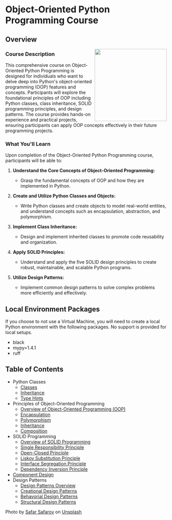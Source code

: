 # Object-Oriented Python Programming Course

## Overview

<img src="https://imagedelivery.net/VKawrzTPdVOU6XYN26Rvmg/be8cb6e9-ccc2-4c2b-7fb7-5ec251ce9900/public" align="right" width="225" />

### Course Description

This comprehensive course on Object-Oriented Python Programming is designed for individuals who want to delve deep into Python's object-oriented programming (OOP) features and concepts. Participants will explore the foundational principles of OOP including Python classes, class inheritance, SOLID programming principles, and design patterns. The course provides hands-on experience and practical projects, ensuring participants can apply OOP concepts effectively in their future programming projects.

### What You'll Learn

Upon completion of the Object-Oriented Python Programming course, participants will be able to:

1. **Understand the Core Concepts of Object-Oriented Programming:**
   - Grasp the fundamental concepts of OOP and how they are implemented in Python.
   
2. **Create and Utilize Python Classes and Objects:**
   - Write Python classes and create objects to model real-world entities, and understand concepts such as encapsulation, abstraction, and polymorphism.
   
3. **Implement Class Inheritance:**
   - Design and implement inherited classes to promote code reusability and organization.
   
4. **Apply SOLID Principles:**
   - Understand and apply the five SOLID design principles to create robust, maintainable, and scalable Python programs.
   
5. **Utilize Design Patterns:**
   - Implement common design patterns to solve complex problems more efficiently and effectively.

## Local Environment Packages

If you choose to not use a Virtual Machine, you will need to create a local Python environment with the following packages. No support is provided for local setups.

- black
- mypy=1.4.1
- ruff

## Table of Contents

- Python Classes
  - [Classes](./01_python-classes/01_classes.md)
  - [Inheritance](./01_python-classes/02_inheritance.md)
  - [Type Hints](./01_python-classes/03_type-hints.md)
- Principles of Object-Oriented Programming
  - [Overview of Object-Oriented Programming (OOP)](./02_object-oriented/01_oop-overview.md)
  - [Encapsulation](./02_object-oriented/02_encapsulation.md)
  - [Polymorphism](./02_object-oriented/03_polymorphism.md)
  - [Inheritance](./02_object-oriented/04_inheritance.md)
  - [Composition](./02_object-oriented/05_composition.md)
- SOLID Programming
  - [Overview of SOLID Programming](./03_solid/01_solid-overview.md)
  - [Single Responsibility Principle](./03_solid/02_single-responsibility.md)
  - [Open-Closed Principle](./03_solid/03_open-closed.md)
  - [Liskov Substitution Principle](./03_solid/04_liskov-substitution.md)
  - [Interface Segregation Principle](./03_solid/05_interface-segregation.md)
  - [Dependency Inversion Principle](./03_solid/06_dependency-inversion.md)
- [Component Design](./04_components/01_component_design.md)
- Design Patterns
  - [Design Patterns Overview](./05_design-patterns/01_design-patterns-overview.md)
  - [Creational Design Patterns](./05_design-patterns/02_creational.md)
  - [Behavorial Design Patterns](./05_design-patterns/03_behavioral.md)
  - [Structural Design Patterns](./05_design-patterns/04_structural.md)


Photo by <a href="https://unsplash.com/ko/@safarslife?utm_source=unsplash&utm_medium=referral&utm_content=creditCopyText">Safar Safarov</a> on <a href="https://unsplash.com/photos/koOdUvfGr4c?utm_source=unsplash&utm_medium=referral&utm_content=creditCopyText">Unsplash</a>
  